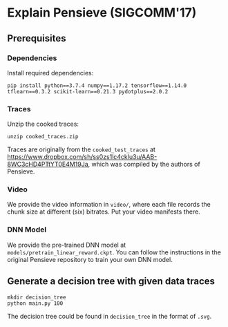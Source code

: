 # Explain Pensieve (SIGCOMM'17)

## Prerequisites
### Dependencies
Install required dependencies:

``
pip install python==3.7.4 numpy==1.17.2 tensorflow==1.14.0 tflearn==0.3.2 scikit-learn==0.21.3 pydotplus==2.0.2
``

### Traces
Unzip the cooked traces:

``
unzip cooked_traces.zip
``

Traces are originally from the `cooked_test_traces` at https://www.dropbox.com/sh/ss0zs1lc4cklu3u/AAB-8WC3cHD4PTtYT0E4M19Ja, which was compiled by the authors of Pensieve.

### Video
We provide the video information in `video/`, where each file records the chunk size at different (six) bitrates. Put your video manifests there.

### DNN Model
We provide the pre-trained DNN model at `models/pretrain_linear_reward.ckpt`. You can follow the instructions in the original Pensieve repository to train your own DNN model.

## Generate a decision tree with given data traces 

```
mkdir decision_tree
python main.py 100
```

The decision tree could be found in `decision_tree` in the format of `.svg`.